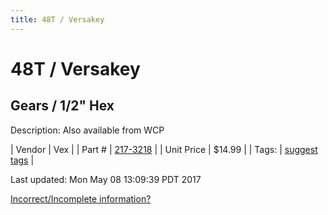 ```yaml
---
title: 48T / Versakey
---
```


# 48T / Versakey
## Gears / 1/2" Hex
Description: 	Also available from WCP 

| Vendor | Vex | 
| Part # | [217-3218](http://www.vexrobotics.com/vexpro/motion/vexpro-gears/1-2-hex-bore.html) | 
| Unit Price | $14.99 | 
| Tags: | [suggest tags](https://docs.google.com/forms/d/e/1FAIpQLSeWyY8v3RgOty-MyWmh9U0iivNYN_molChYyS-0U-o-kOAv_g/viewform) | 

Last updated: Mon May 08 13:09:39 PDT 2017

 [Incorrect/Incomplete information?](https://docs.google.com/forms/d/e/1FAIpQLSeWyY8v3RgOty-MyWmh9U0iivNYN_molChYyS-0U-o-kOAv_g/viewform)